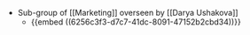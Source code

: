 - Sub-group of [[Marketing]] overseen by [[Darya Ushakova]]
	- {{embed ((6256c3f3-d7c7-41dc-8091-47152b2cbd34))}}